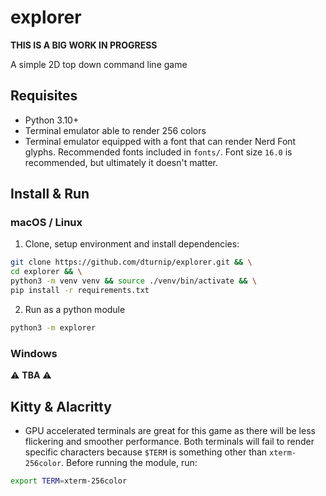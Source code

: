 # explorer

**THIS IS A BIG WORK IN PROGRESS**

A simple 2D top down command line game

## Requisites

- Python 3.10+
- Terminal emulator able to render 256 colors
- Terminal emulator equipped with a font that can render Nerd Font glyphs. Recommended fonts included in `fonts/`. Font size `16.0` is recommended, but ultimately it doesn't matter.

## Install & Run

### macOS / Linux

1. Clone, setup environment and install dependencies:

```bash
git clone https://github.com/dturnip/explorer.git && \
cd explorer && \
python3 -m venv venv && source ./venv/bin/activate && \
pip install -r requirements.txt
```

2. Run as a python module

```bash
python3 -m explorer
```

### Windows

:warning: **TBA** :warning:

## Kitty & Alacritty

- GPU accelerated terminals are great for this game as there will be less flickering and smoother performance. Both terminals will fail to render specific characters because `$TERM` is something other than `xterm-256color`. Before running the module, run:

```bash
export TERM=xterm-256color
```
